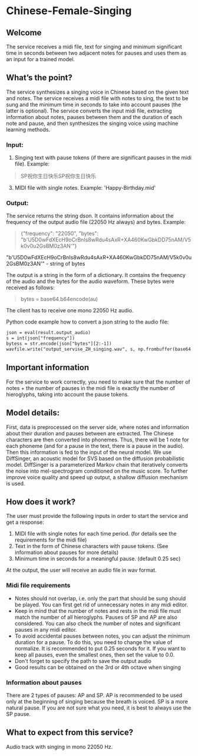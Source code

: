 # Chinese-Female-Singing

## Welcome
The service receives a midi file, text for singing and minimum significant time in seconds between two adjacent notes for pauses and uses them as an input for a trained model.

## What’s the point?
The service synthesizes a singing voice in Chinese based on the given text and notes. The service receives a midi file with notes to sing, the text to be sung and the minimum time in seconds to take into account pauses (the latter is optional). The service converts the input midi file, extracting information about notes, pauses between them and the duration of each note and pause, and then synthesizes the singing voice using machine learning methods.

### Input:

1. Singing text with pause tokens (if there are significant pauses in the midi file). Example: 

> SP祝你生日快乐SP祝你生日快乐

3. MIDI file with single notes. Example: 'Happy-Birthday.mid'

### Output:

The service returns the string dson. It contains information about the frequency of the output audio file (22050 Hz always) and bytes.
Example: 

> {"frequency": "22050", "bytes": "b'U5D0wFdXEcH9oCrBnIs8wRdu4sAxR+XA460KwGbkDD75nAM/V5k0v0u2GsBM0z3AN'"}

"b'U5D0wFdXEcH9oCrBnIs8wRdu4sAxR+XA460KwGbkDD75nAM/V5k0v0u2GsBM0z3AN'" - string of bytes
 
The output is a string in the form of a dictionary. It contains the frequency of the audio and the bytes for the audio waveform.
These bytes were received as follows:

> bytes = base64.b64encode(au)

The client has to receive one mono 22050 Hz audio.

Python code example how to convert a json string to the audio file:
```html
json = eval(result.output_audio)
s = int(json["frequency"])
bytess = str.encode(json["bytes"][2:-1])
wavfile.write("output_servise_ZH_singing.wav", s, np.frombuffer(base64.b64decode(bytess), dtype=np.float32).astype(np.int16))
```

## Important information

For the service to work correctly, you need to make sure that the number of notes + the number of pauses in the midi file is exactly the number of hieroglyphs, taking into account the pause tokens.

## Model details:

First, data is preprocessed on the server side, where notes and information about their duration and pauses between are extracted. The Chinese characters are then converted into phonemes. Thus, there will be 1 note for each phoneme (and for a pause in the text, there is a pause in the audio). Then this information is fed to the input of the neural model. We use DiffSinger, an acoustic model for SVS based on the diffusion probabilistic model. DiffSinger is a parameterized Markov chain that iteratively converts the noise into mel-spectrogram conditioned on the music score. To further improve voice quality and speed up output, a shallow diffusion mechanism is used.

## How does it work?
The user must provide the following inputs in order to start the service and get a response:

1. MIDI file with single notes for each time period. (for details see the requirements for the midi file)
2. Text in the form of Chinese characters with pause tokens. (See information about pauses for more details)
3. Minimum time in seconds for a meaningful pause. (default 0.25 sec)

At the output, the user will receive an audio file in wav format.
### Midi file requirements

* Notes should not overlap, i.e. only the part that should be sung should be played. You can first get rid of unnecessary notes in any midi editor.
* Keep in mind that the number of notes and rests in the midi file must match the number of all hieroglyphs. Pauses of SP and AP are also considered. You can also check the number of notes and significant pauses in any midi editor.
* To avoid accidental pauses between notes, you can adjust the minimum duration for a pause. To do this, you need to change the value of normalize. It is recommended to put 0.25 seconds for it. If you want to keep all pauses, even the smallest ones, then set the value to 0.0.
* Don't forget to specify the path to save the output audio
* Good results can be obtained on the 3rd or 4th octave when singing

### Information about pauses

There are 2 types of pauses: AP and SP. AP is recommended to be used only at the beginning of singing because the breath is voiced. SP is a more natural pause. If you are not sure what you need, it is best to always use the SP pause.

## What to expect from this service?

Audio track with singing in mono 22050 Hz.


